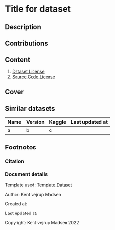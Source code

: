# Title for dataset

## Description

## Contributions


## Content
1. [Dataset License](License.md)
2. [Source Code License](sourcecode_license.md)


## Cover


## Similar datasets
| Name | Version | Kaggle | Last updated at |
|------|---------|--------|-----------------|
| a    | b       | c      |                 |


## Footnotes
### Citation


### Document details
Template used: [Template.Dataset](https://github.com/KentVejrupMadsen/template.dataset)

Author: Kent vejrup Madsen

Created at:

Last updated at:

Copyright: Kent vejrup Madsen 2022